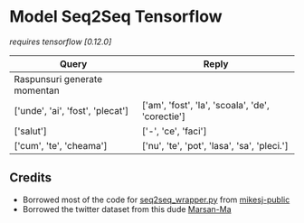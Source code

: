 # Model Seq2Seq Tensorflow

*requires tensorflow [0.12.0]*

| Query					| Reply					|
| ------------- | ------------- |
|Raspunsuri generate momentan
|['unde', 'ai', 'fost', 'plecat'] | ['am', 'fost', 'la', 'scoala', 'de', 'corectie']
|['salut'] |  ['-', 'ce', 'faci']
|['cum', 'te', 'cheama'] | ['nu', 'te', 'pot', 'lasa', 'sa', 'pleci.']


## Credits
- Borrowed most of the code for [seq2seq_wrapper.py](/seq2seq_wrapper.py) from [mikesj-public](https://github.com/mikesj-public/rnn_spelling_bee/blob/master/spelling_bee_RNN.ipynb)
- Borrowed the twitter dataset from this dude [Marsan-Ma](https://github.com/Marsan-Ma/)
